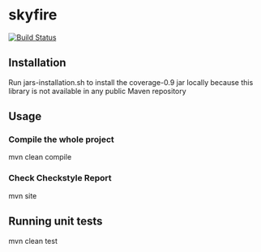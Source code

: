 # skyfire

[![Build Status](https://travis-ci.org/mdsol/skyfire.svg?branch=develop)](https://travis-ci.org/mdsol/skyfire)

## Installation
Run jars-installation.sh to install the coverage-0.9 jar locally because this library is not available in any public Maven repository

## Usage

### Compile the whole project
mvn clean compile

### Check Checkstyle Report
mvn site

## Running unit tests
mvn clean test
